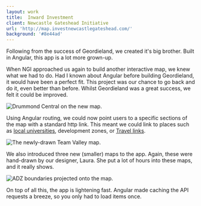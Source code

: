 ```yaml
---
layout: work
title:  Inward Investment
client: Newcastle Gateshead Initiative
url: 'http://map.investnewcastlegateshead.com/'
background: '#8e44ad'
---
```


Following from the success of Geordieland, we created it's big brother.
Built in Angular, this app is a lot more grown-up.

When NGI approached us again to build another interactive map, we knew what we had to do.
Had I known about Angular before building Geordieland, it would have been a perfect fit.
This project was our chance to go back and do it, even better than before.
Whilst Geordieland was a great success, we felt it could be improved.

![Drummond Central on the new map.](/images/work/inward-investment/drummond-central.png)

Using Angular routing, we could now point users to a specific sections of the map with a standard http link.
This meant we could link to places such as [local universities](http://map.investnewcastlegateshead.com/map-2/sector-12/venue-791), development zones,  or [Travel links](http://map.investnewcastlegateshead.com/map-2/sector-11/venue-803).

![The newly-drawn Team Valley map.](/images/work/inward-investment/team-valley.png)

We also introduced three new (smaller) maps to the app.
Again, these were hand-drawn by our designer, Laura.
She put a lot of hours into these maps, and it really shows.

![ADZ boundaries projected onto the map.](/images/work/inward-investment/adz.png)

On top of all this, the app is lightening fast.
Angular made caching the API requests a breeze, so you only had to load items once.
